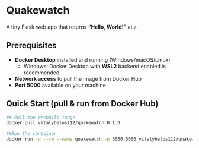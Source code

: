 ﻿# Quakewatch

A tiny Flask web app that returns **“Hello, World!”** at `/`.


## Prerequisites
- **Docker Desktop** installed and running (Windows/macOS/Linux)
  - Windows: Docker Desktop with **WSL2** backend enabled is recommended
- **Network access** to pull the image from Docker Hub
- **Port 5000** available on your machine

## Quick Start (pull & run from Docker Hub)

```bash
## Pull the prebuilt image
docker pull vitalybelos112/quakewatch:0.1.0

##Run the container
docker run -d --rm --name quakewatch -p 5000:5000 vitalybelos112/quakewatch:0.1.0
